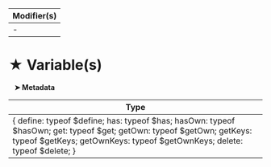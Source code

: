 | Modifier(s)                            |
|----------------------------------------|
| - |

# &#9733; Variable(s)

&nbsp;&nbsp; **&#10148; Metadata**

| Type                        |
|-----------------------------|
| { define: typeof $define; has: typeof $has; hasOwn: typeof $hasOwn; get: typeof $get; getOwn: typeof $getOwn; getKeys: typeof $getKeys; getOwnKeys: typeof $getOwnKeys; delete: typeof $delete; } |